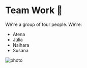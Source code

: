 # Team Work 🤝
We're a group of four people. We're:
- Atena
- Júlia
- Naihara
- Susana
  
![photo](https://github.com/Nei03/Test/blob/2af47177cb48732e1842610c6680ccb54ae80384/7aecf9f3fd098efca4495f3c14d1b537.jpg)
